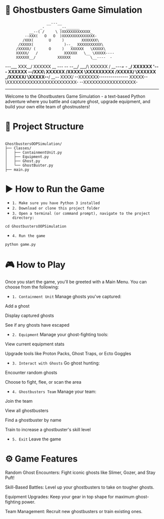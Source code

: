 # 👻 Ghostbusters Game Simulation 

                       __---__
                    _-       _--______
               __--( /     \ )XXXXXXXXXXXXX_
             --XXX(   O   O  )XXXXXXXXXXXXXXX-
            /XXX(       U     )        XXXXXXX\
          /XXXXX(              )--_  XXXXXXXXXXX\
         /XXXXX/ (      O     )   XXXXXX   \XXXXX\
         XXXXX/   /            XXXXXX   \__ \XXXXX----
         XXXXXX__/          XXXXXX         \__----  -
 ---___  XXX__/          XXXXXX      \__         ---
   --  --__/   ___/\  XXXXXX            /  ___---=
     -_    ___/    XXXXXX              '--- XXXXXX
       --\/XXX\ XXXXXX                      /XXXXX
         \XXXXXXXXX                        /XXXXX/
          \XXXXXX                        _/XXXXX/
            \XXXXX--__/              __-- XXXX/
             --XXXXXXX---------------  XXXXX--
                \XXXXXXXXXXXXXXXXXXXXXXXX-
                  --XXXXXXXXXXXXXXXXXX-

------------------------------------------------

Welcome to the Ghostbusters Game Simulation - a text-based Python adventure where you battle and
capture ghost, upgrade equipment, and build your own elite team of ghostnusters!

# 📁 Project Structure

```

GhostbustersOOPSimulation/
├── Classes/
│   ├── ContainmentUnit.py
│   ├── Equipment.py
│   ├── Ghost.py
│   └── GhostBuster.py
├── main.py

```

# ▶️ How to Run the Game

- `1. Make sure you have Python 3 installed`
- `2. Download or clone this project folder`
- `3. Open a terminal (or command prompt), navigate to the project directory:`

```
cd GhostbustersOOPSimulation
```

- `4. Run the game`

```
python game.py
```

# 🎮 How to Play
Once you start the game, you'll be greeted with a Main Menu. You can choose from the following:

- `1. Containment Unit`
Manage ghosts you've captured:

Add a ghost

Display captured ghosts

See if any ghosts have escaped

- `2. Equipment`
Manage your ghost-fighting tools:

View current equipment stats

Upgrade tools like Proton Packs, Ghost Traps, or Ecto Goggles

- `3. Interact with Ghosts`
Go ghost hunting:

Encounter random ghosts

Choose to fight, flee, or scan the area

- `4. Ghostbusters Team`
Manage your team:

Join the team

View all ghostbusters

Find a ghostbuster by name

Train to increase a ghostbuster's skill level

- `5. Exit`
Leave the game

# ⚙️ Game Features
Random Ghost Encounters: Fight iconic ghosts like Slimer, Gozer, and Stay Puft!

Skill-Based Battles: Level up your ghostbusters to take on tougher ghosts.

Equipment Upgrades: Keep your gear in top shape for maximum ghost-fighting power.

Team Management: Recruit new ghostbusters or train existing ones.
